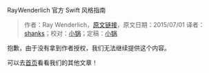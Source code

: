 RayWenderlich 官方 Swift 风格指南

> 作者：Ray Wenderlich，[原文链接](https://github.com/raywenderlich/swift-style-guide)，原文日期：2015/07/01
> 译者：[shanks](http://codebuild.me/)；校对：[小锅](http://www.swiftyper.com/)；定稿：[小锅](http://www.swiftyper.com/)

抱歉，由于没有拿到作者授权，我们无法继续提供这个内容。

可以去[首页](http://swift.gg)看看我们的其他文章！